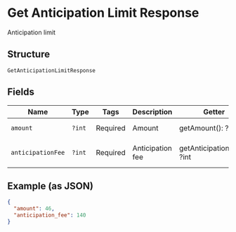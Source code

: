 
# Get Anticipation Limit Response

Anticipation limit

## Structure

`GetAnticipationLimitResponse`

## Fields

| Name | Type | Tags | Description | Getter | Setter |
|  --- | --- | --- | --- | --- | --- |
| `amount` | `?int` | Required | Amount | getAmount(): ?int | setAmount(?int amount): void |
| `anticipationFee` | `?int` | Required | Anticipation fee | getAnticipationFee(): ?int | setAnticipationFee(?int anticipationFee): void |

## Example (as JSON)

```json
{
  "amount": 46,
  "anticipation_fee": 140
}
```

